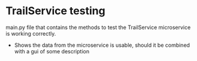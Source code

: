 # TrailService testing

main.py file that contains the methods to test the TrailService microservice is working correctly.

- Shows the data from the microservice is usable, should it be combined with a gui of some description

